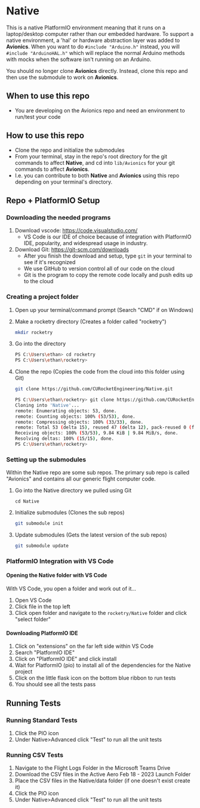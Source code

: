 # Native

This is a native PlatformIO environment meaning that it runs on a laptop/desktop computer rather than our embedded hardware. 
To support a native environment, a 'hal' or hardware abstraction layer was added to **Avionics**. When you want to 
do `#include "Arduino.h"` instead, you will `#include "ArduinoHAL.h"` which will replace the normal Arduino methods with
mocks when the software isn't running on an Arduino.

You should no longer clone **Avionics** directly. Instead, clone this repo and then use the submodule to work on **Avionics**.

## When to use this repo
- You are developing on the Avionics repo and need an environment to run/test your code

## How to use this repo
- Clone the repo and initialize the submodules
- From your terminal, stay in the repo's root directory for the git commands to affect **Native**, and cd into `lib/Avionics` for your git commands to affect **Avionics**.
- I.e. you can contribute to both **Native** and **Avionics** using this repo depending on your terminal's directory. 

## Repo + PlatformIO Setup

### Downloading the needed programs
1. Download vscode: https://code.visualstudio.com/  
   - VS Code is our IDE of choice because of integration with PlatformIO IDE, popularity,
    and widespread usage in industry. 
2. Download Git: https://git-scm.com/downloads
	- After you finish the download and setup, type `git` in your terminal to see if it's recognized
	- We use GitHub to version control all of our code on the cloud
	- Git is the program to copy the remote code locally and push edits up to the cloud

### Creating a project folder 
1. Open up your terminal/command prompt (Search "CMD" if on Windows)
2. Make a rocketry directory (Creates a folder called "rocketry")
    ```bash
    mkdir rocketry
    ``` 
3. Go into the directory

	```bash
	PS C:\Users\ethan> cd rocketry
	PS C:\Users\ethan\rocketry>
	```
	
4. Clone the repo (Copies the code from the cloud into this folder using Git)
    ```bash
    git clone https://github.com/CURocketEngineering/Native.git
    ```
    ```bash 
    PS C:\Users\ethan\rocketry> git clone https://github.com/CURocketEngineering/Native.git
    Cloning into 'Native'...
    remote: Enumerating objects: 53, done.
    remote: Counting objects: 100% (53/53), done.
    remote: Compressing objects: 100% (33/33), done.
    remote: Total 53 (delta 15), reused 47 (delta 12), pack-reused 0 (from 0)
    Receiving objects: 100% (53/53), 9.84 KiB | 9.84 MiB/s, done.
    Resolving deltas: 100% (15/15), done.
    PS C:\Users\ethan\rocketry>
    ```

### Setting up the submodules
Within the Native repo are some sub repos. The primary sub repo
is called "Avionics" and contains all our generic flight computer code.

1. Go into the Native directory we pulled using Git
    ```
    cd Native
    ```
2. Initialize submodules (Clones the sub repos)
    ```bash
    git submodule init
    ```
3. Update submodules (Gets the latest version of the sub repos)
    ```bash
    git submodule update
    ```

### PlatformIO Integration with VS Code
#### Opening the Native folder with VS Code
With VS Code, you open a folder and work out of it...
1.  Open VS Code 
2. Click file in the top left
3. Click open folder and navigate to the `rocketry/Native` folder and click "select folder"

#### Downloading PlatformIO IDE
1. Click on "extensions" on the far left side within VS Code
4. Search "PlatformIO IDE"
5. Click on "PlatformIO IDE" and click install
6. Wait for PlatformIO (pio) to install all of the dependencies for the Native project
7. Click on the little flask icon on the bottom blue ribbon to run tests
8. You should see all the tests pass

## Running Tests

### Running Standard Tests
1. Click the PIO icon
2. Under Native>Advanced click "Test" to run all the unit tests

### Running CSV Tests
1. Navigate to the Flight Logs Folder in the Microsoft Teams Drive
2. Download the CSV files in the Active Aero Feb 18 - 2023 Launch Folder
3. Place the CSV files in the Native/data folder (if one doesn't exist create it)
4. Click the PIO icon
5. Under Native>Advanced click "Test" to run all the unit tests